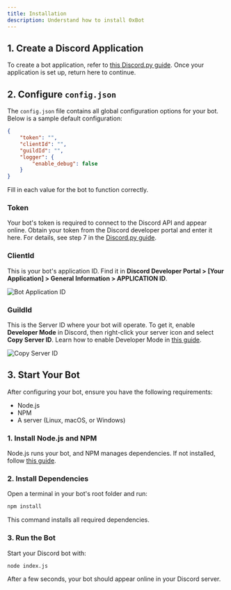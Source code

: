 ```yaml
---
title: Installation
description: Understand how to install 0xBot
---
```



## 1. Create a Discord Application

To create a bot application, refer to [this Discord.py guide](https://discordpy.readthedocs.io/en/stable/discord.html). Once your application is set up, return here to continue.

## 2. Configure `config.json`

The `config.json` file contains all global configuration options for your bot. Below is a sample default configuration:

```json
{
    "token": "",
    "clientId": "",
    "guildId": "",
    "logger": {
        "enable_debug": false
    }
}
```

Fill in each value for the bot to function correctly.

### Token

Your bot's token is required to connect to the Discord API and appear online. Obtain your token from the Discord developer portal and enter it here. For details, see step 7 in the [Discord.py guide](https://discordpy.readthedocs.io/en/stable/discord.html).

### ClientId

This is your bot's application ID. Find it in **Discord Developer Portal > [Your Application] > General Information > APPLICATION ID**.

![Bot Application ID](/img/bot_application_id.png)

### GuildId

This is the Server ID where your bot will operate. To get it, enable **Developer Mode** in Discord, then right-click your server icon and select **Copy Server ID**. Learn how to enable Developer Mode in [this guide](https://www.howtogeek.com/714348/how-to-enable-or-disable-developer-mode-on-discord/).

![Copy Server ID](/img/copy_server_id.png)

## 3. Start Your Bot

After configuring your bot, ensure you have the following requirements:

- Node.js
- NPM
- A server (Linux, macOS, or Windows)

### 1. Install Node.js and NPM

Node.js runs your bot, and NPM manages dependencies. If not installed, follow [this guide](https://docs.npmjs.com/downloading-and-installing-node-js-and-npm).

### 2. Install Dependencies

Open a terminal in your bot's root folder and run:

```bash
npm install
```

This command installs all required dependencies.

### 3. Run the Bot

Start your Discord bot with:

```bash
node index.js
```

After a few seconds, your bot should appear online in your Discord server.

